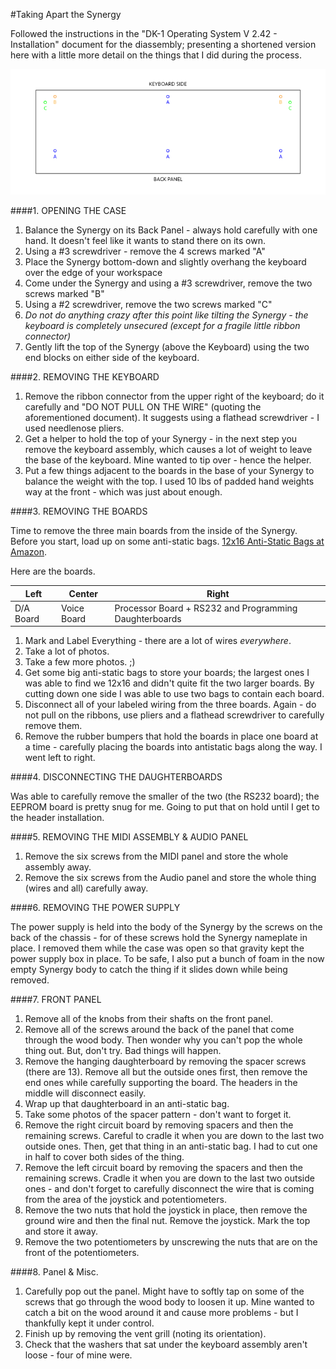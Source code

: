 #Taking Apart the Synergy

Followed the instructions in the "DK-1 Operating System V 2.42 - Installation" document for the diassembly; presenting a shortened version here with a little more detail on the things that I did during the process.

![Synergy Screws](screws.png)

####1. OPENING THE CASE

1. Balance the Synergy on its Back Panel - always hold carefully with one hand. It doesn't feel like it wants to stand there on its own.
2. Using a #3 screwdriver - remove the 4 screws marked "A"
3. Place the Synergy bottom-down and slightly overhang the keyboard over the edge of your workspace
4. Come under the Synergy and using a #3 screwdriver, remove the two screws marked "B"
5. Using a #2 screwdriver, remove the two screws marked "C"
6. *Do not do anything crazy after this point like tilting the Synergy - the keyboard is completely unsecured (except for a fragile little ribbon connector)*
7. Gently lift the top of the Synergy (above the Keyboard) using the two end blocks on either side of the keyboard.

####2. REMOVING THE KEYBOARD

1. Remove the ribbon connector from the upper right of the keyboard; do it carefully and "DO NOT PULL ON THE WIRE" (quoting the aforementioned document). It suggests using a flathead screwdriver - I used needlenose pliers.
2. Get a helper to hold the top of your Synergy - in the next step you remove the keyboard assembly, which causes a lot of weight to leave the base of the keyboard. Mine wanted to tip over - hence the helper.
3. Put a few things adjacent to the boards in the base of your Synergy to balance the weight with the top. I used 10 lbs of padded hand weights way at the front - which was just about enough.

####3. REMOVING THE BOARDS

Time to remove the three main boards from the inside of the Synergy. Before you start, load up on some anti-static bags. [12x16 Anti-Static Bags at Amazon](https://www.amazon.com/gp/product/B016WRZ3JW).

Here are the boards.

Left | Center | Right
--- | --- | ---
D/A Board | Voice Board | Processor Board + RS232 and Programming Daughterboards

1. Mark and Label Everything - there are a lot of wires *everywhere*.
2. Take a lot of photos. 
3. Take a few more photos. ;)
4. Get some big anti-static bags to store your boards; the largest ones I was able to find we 12x16 and didn't quite fit the two larger boards. By cutting down one side I was able to use two bags to contain each board.
5. Disconnect all of your labeled wiring from the three boards. Again - do not pull on the ribbons, use pliers and a flathead screwdriver to carefully remove them.
6. Remove the rubber bumpers that hold the boards in place one board at a time - carefully placing the boards into antistatic bags along the way. I went left to right.

####4. DISCONNECTING THE DAUGHTERBOARDS

Was able to carefully remove the smaller of the two (the RS232 board); the EEPROM board is pretty snug for me. Going to put that on hold until I get to the header installation.

####5. REMOVING THE MIDI ASSEMBLY & AUDIO PANEL

1. Remove the six screws from the MIDI panel and store the whole assembly away.
2. Remove the six screws from the Audio panel and store the whole thing (wires and all) carefully away.

####6. REMOVING THE POWER SUPPLY

The power supply is held into the body of the Synergy by the screws on the back of the chassis - for of these screws hold the Synergy nameplate in place. I removed them while the case was open so that gravity kept the power supply box in place. To be safe, I also put a bunch of foam in the now empty Synergy body to catch the thing if it slides down while being removed.

####7. FRONT PANEL

1. Remove all of the knobs from their shafts on the front panel.
2. Remove all of the screws around the back of the panel that come through the wood body. Then wonder why you can't pop the whole thing out. But, don't try. Bad things will happen.
3. Remove the hanging daughterboard by removing the spacer screws (there are 13). Remove all but the outside ones first, then remove the end ones while carefully supporting the board. The headers in the middle will disconnect easily.
4. Wrap up that daughterboard in an anti-static bag.
5. Take some photos of the spacer pattern - don't want to forget it.
6. Remove the right circuit board by removing spacers and then the remaining screws. Careful to cradle it when you are down to the last two outside ones. Then, get that thing in an anti-static bag. I had to cut one in half to cover both sides of the thing.
7. Remove the left circuit board by removing the spacers and then the remaining screws. Cradle it when you are down to the last two outside ones - and don't forget to carefully disconnect the wire that is coming from the area of the joystick and potentiometers.
8. Remove the two nuts that hold the joystick in place, then remove the ground wire and then the final nut. Remove the joystick. Mark the top and store it away.
9. Remove the two potentiometers by unscrewing the nuts that are on the front of the potentiometers.

####8. Panel & Misc.

1. Carefully pop out the panel. Might have to softly tap on some of the screws that go through the wood body to loosen it up. Mine wanted to catch a bit on the wood around it and cause more problems - but I thankfully kept it under control.
2. Finish up by removing the vent grill (noting its orientation).
3. Check that the washers that sat under the keyboard assembly aren't loose - four of mine were.



